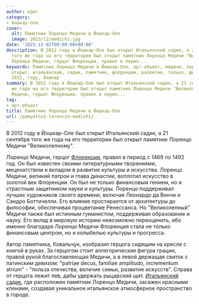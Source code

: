```yaml
---
author: egor
category:
- йошкар-ола
cover:
  alt: Памятник Лоренцо Медичи в Йошкар-Оле
  image: 2023/12/medichi.jpg
date: '2023-12-02T09:00:00+00:00'
description: В 2012 году в Йошкар-Оле был открыт Итальянский садик, а 21 сентября
  того же года на его территории был открыт памятник Лоренцо Медичи "Великолепному".
  Лоренцо Медичи, герцог Флоренции, правил в перио...
keywords: Памятник Лоренцо Медичи в Йошкар-Оле, арт-объект, медичи, лоренцо, культуры,
  открыт, итальянский, садик, памятник, флоренции, развитие, только, финансовым, герцога,
  2012, году, йошкар
summary: В 2012 году в Йошкар-Оле был открыт Итальянский садик, а 21 сентября того
  же года на его территории был открыт памятник Лоренцо Медичи "Великолепному". Лоренцо
  Медичи, герцог Флоренции, правил в перио...
tag:
- арт-объект
title: Памятник Лоренцо Медичи в Йошкар-Оле
url: /pamyatnik-lorenczo-medichi/
---
```


В 2012 году в Йошкар-Оле был открыт Итальянский садик, а 21 сентября того же года на его территории был открыт памятник Лоренцо Медичи "Великолепному".

Лоренцо Медичи, герцог [Флоренции](http://www.comune.firenze.it/), правил в период с 1469 по 1492 год. Он был известен своими литературными творениями, меценатством и вкладом в развитие культуры и искусства. Лоренцо Медичи, великий патрон и глава династии, воплотил искусство в золотой век Флоренции. Он был не только финансовым гением, но и страстным защитником науки и культуры. Лоренцо поддерживал лучших художников своего времени, включая Леонардо да Винчи и Сандро Боттичелли. Его влияние простирается от архитектуры до философии, обеспечивая процветание Ренессанса. Но "Великолепный" Медичи также был истинным гуманистом, поддерживая образование и науку. Его вклад в мировую историю невозможно переоценить, ибо именно благодаря Лоренцо Медичи Флоренция стала не только финансовым центром, но и колыбелью культуры и прогресса.

Автор памятника, Ковальчук, изобразил герцога сидящим на кресле с книгой в руках. За герцогом стоит аллегорическая фигура грации, правой рукой благославляющая Медичи, а в левой держащая свиток с латинским девизом: "patriae decus, familiae amplitudo, incrementum atrium" - "польза отечества, величие семьи, развитие искусств". Справа от герцога лежит лев, дабы удержать рыцарский щит. [Итальянский садик](/chavajna/), где расположен памятник Лоренцо Медичи, засажен красными кленами, создавая уникальное итальянское атмосферное пространство в городе.